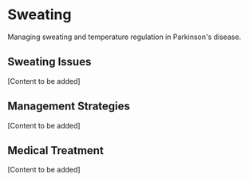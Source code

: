# Sweating

Managing sweating and temperature regulation in Parkinson's disease.

## Sweating Issues

[Content to be added]

## Management Strategies

[Content to be added]

## Medical Treatment

[Content to be added]
